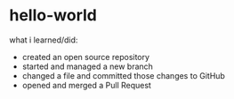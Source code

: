 # hello-world

what i learned/did:

- created an open source repository
- started and managed a new branch
- changed a file and committed those changes to GitHub
- opened and merged a Pull Request
